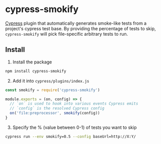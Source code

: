 # cypress-smokify
[Cypress](https://www.cypress.io/) plugin that automatically generates smoke-like tests from a project's cypress test base. By providing the percentage of tests to skip, `cypress-smokify` will pick file-specific arbitrary tests to run.

## Install
1. Install the package
```bash
npm install cypress-smokify
```

2. Add it into `cypress/plugins/index.js`
```js
const smokify = require('cypress-smokify')

module.exports = (on, config) => {
  // `on` is used to hook into various events Cypress emits
  // `config` is the resolved Cypress config
  on('file:preprocessor', smokify(config))
}
```

3. Specify the % (value between 0-1) of tests you want to skip
```bash
cypress run --env smokify=0.5 --config baseUrl=http://X:Y/ 
```
